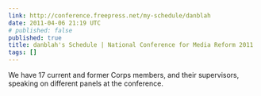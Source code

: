 ```yaml
---
link: http://conference.freepress.net/my-schedule/danblah
date: 2011-04-06 21:19 UTC
# published: false
published: true
title: danblah's Schedule | National Conference for Media Reform 2011
tags: []
---
```


We have 17 current and former Corps members, and their supervisors, speaking on different panels at the conference.
